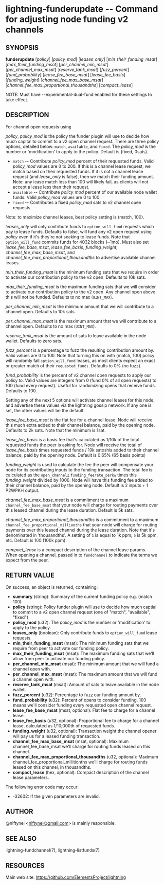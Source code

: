 lightning-funderupdate -- Command for adjusting node funding v2 channels
========================================================================

SYNOPSIS
--------

**funderupdate** [*policy*] [*policy_mod*] [*leases_only*] [*min_their_funding_msat*] [*max_their_funding_msat*] [*per_channel_min_msat*] [*per_channel_max_msat*] [*reserve_tank_msat*] [*fuzz_percent*] [*fund_probability*] [*lease_fee_base_msat*] [*lease_fee_basis*] [*funding_weight*] [*channel_fee_max_base_msat*] [*channel_fee_max_proportional_thousandths*] [*compact_lease*]

NOTE: Must have --experimental-dual-fund enabled for these settings to take effect.

DESCRIPTION
-----------

For channel open requests using


*policy*, *policy_mod* is the policy the funder plugin will use to decide
how much capital to commit to a v2 open channel request. There are three
policy options, detailed below: `match`, `available`, and `fixed`.
The *policy_mod* is the number or 'modification' to apply to the policy.
Default is (fixed, 0sats).

* `match` -- Contribute *policy_mod* percent of their requested funds.
   Valid *policy_mod* values are 0 to 200. If this is a channel lease
   request, we match based on their requested funds. If it is not a
   channel lease request (and *lease_only* is false), then we match
   their funding amount. Note: any lease match less than 100 will
   likely fail, as clients will not accept a lease less than their request.
* `available` -- Contribute *policy_mod* percent of our available
   node wallet funds. Valid *policy_mod* values are 0 to 100.
* `fixed` -- Contributes a fixed  *policy_mod* sats to v2 channel open requests.

Note: to maximize channel leases, best policy setting is (match, 100).

*leases_only* will only contribute funds to `option_will_fund` requests
which pay to lease funds. Defaults to false, will fund any v2 open request
using *policy* even if it's they're not seeking to lease funds. Note that
`option_will_fund` commits funds for 4032 blocks (~1mo). Must also set
*lease_fee_base_msat*, *lease_fee_basis*, *funding_weight*,
*channel_fee_max_base_msat*, and *channel_fee_max_proportional_thousandths*
to advertise available channel leases.

*min_their_funding_msat* is the minimum funding sats that we require in order
to activate our contribution policy to the v2 open.  Defaults to 10k sats.

*max_their_funding_msat* is the maximum funding sats that we will consider
to activate our contribution policy to the v2 open. Any channel open above this
will not be funded.  Defaults to no max (`UINT_MAX`).

*per_channel_min_msat* is the minimum amount that we will contribute to a
channel open. Defaults to 10k sats.

*per_channel_max_msat* is the maximum amount that we will contribute to a
channel open. Defaults to no max (`UINT_MAX`).

*reserve_tank_msat* is the amount of sats to leave available in the node wallet.
Defaults to zero sats.

*fuzz_percent* is a percentage to fuzz the resulting contribution amount by.
Valid values are 0 to 100. Note that turning this on with (match, 100) policy
will randomly fail `option_will_fund` leases, as most clients
expect an exact or greater match of their `requested_funds`.
Defaults to 0% (no fuzz).

*fund_probability* is the percent of v2 channel open requests to apply our
policy to. Valid values are integers from 0 (fund 0% of all open requests)
to 100 (fund every request). Useful for randomizing opens that receive funds.
Defaults to 100.

Setting any of the next 5 options will activate channel leases for this node,
and advertise these values via the lightning gossip network. If any one is set,
the other values will be the default.

*lease_fee_base_msat* is the flat fee for a channel lease. Node will
receive this much extra added to their channel balance, paid by the opening
node. Defaults to 2k sats. Note that the minimum is 1sat.

*lease_fee_basis* is a basis fee that's calculated as 1/10k of the total
requested funds the peer is asking for. Node will receive the total of
*lease_fee_basis* times requested funds / 10k satoshis added to their channel
balance, paid by the opening node.  Default is 0.65% (65 basis points)

*funding_weight* is used to calculate the fee the peer will compensate your
node for its contributing inputs to the funding transaction. The total fee
is calculated as the `open_channel2`.`funding_feerate_perkw` times this
*funding_weight* divided by 1000. Node will have this funding fee added
to their channel balance, paid by the opening node.  Default is
2 inputs + 1 P2WPKH output.

*channel_fee_max_base_msat* is a commitment to a maximum
`channel_fee_base_msat` that your node will charge for routing payments
over this leased channel during the lease duration.  Default is 5k sats.

*channel_fee_max_proportional_thousandths* is a commitment to a maximum
`channel_fee_proportional_millionths` that your node will charge for
routing payments over this leased channel during the lease duration.
Note that it's denominated in 'thousandths'. A setting of `1` is equal
to 1k ppm; `5` is 5k ppm, etc.  Default is 100 (100k ppm).

*compact_lease* is a compact description of the channel lease params. When
opening a channel, passed in to `fundchannel` to indicate the terms we
expect from the peer.

RETURN VALUE
------------

[comment]: # (GENERATE-FROM-SCHEMA-START)
On success, an object is returned, containing:
- **summary** (string): Summary of the current funding policy e.g. (match 100)
- **policy** (string): Policy funder plugin will use to decide how much captial to commit to a v2 open channel request (one of "match", "available", "fixed")
- **policy_mod** (u32): The *policy_mod* is the number or 'modification' to apply to the policy.
- **leases_only** (boolean): Only contribute funds to `option_will_fund` lease requests.
- **min_their_funding_msat** (msat): The minimum funding sats that we require from peer to activate our funding policy.
- **max_their_funding_msat** (msat): The maximum funding sats that we'll allow from peer to activate our funding policy.
- **per_channel_min_msat** (msat): The minimum amount that we will fund a channel open with.
- **per_channel_max_msat** (msat): The maximum amount that we will fund a channel open with.
- **reserve_tank_msat** (msat): Amount of sats to leave available in the node wallet.
- **fuzz_percent** (u32): Percentage to fuzz our funding amount by.
- **fund_probability** (u32): Percent of opens to consider funding. 100 means we'll consider funding every requested open channel request.
- **lease_fee_base_msat** (msat, optional): Flat fee to charge for a channel lease.
- **lease_fee_basis** (u32, optional): Proportional fee to charge for a channel lease, calculated as 1/10,000th of requested funds.
- **funding_weight** (u32, optional): Transaction weight the channel opener will pay us for a leased funding transaction.
- **channel_fee_max_base_msat** (msat, optional): Maximum channel_fee_base_msat we'll charge for routing funds leased on this channel.
- **channel_fee_max_proportional_thousandths** (u32, optional): Maximum channel_fee_proportional_millitionths we'll charge for routing funds leased on this channel, in thousandths.
- **compact_lease** (hex, optional): Compact description of the channel lease parameters.

[comment]: # (GENERATE-FROM-SCHEMA-END)

The following error code may occur:

- -32602: If the given parameters are invalid.

AUTHOR
------

@niftynei <<niftynei@gmail.com>> is mainly responsible.

SEE ALSO
--------

lightning-fundchannel(7), lightning-listfunds(7)


RESOURCES
---------

Main web site: <https://github.com/ElementsProject/lightning>

[comment]: # ( SHA256STAMP:7fb486ed4c0ec0e72c51bc5a167a1280a9572c61c9467b5819e6624a54877cfb)
